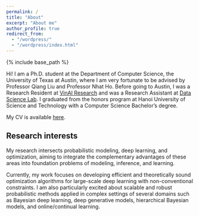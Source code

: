 ```yaml
---
permalink: /
title: "About"
excerpt: "About me"
author_profile: true
redirect_from: 
  - "/wordpress/"
  - "/wordpress/index.html"
---
```


{% include base_path %}

Hi! I am a Ph.D. student at the Department of Computer Science, the University of Texas at Austin, where I am very fortunate to be advised by Professor Qiang Liu and Professor Nhat Ho. Before going to Austin, I was a Research Resident at [VinAI Research](https://www.vinai.io/) and was a Research Assistant at [Data Science Lab](http://ds.soict.hust.edu.vn/). I graduated from the honors program at Hanoi University of Science and Technology with a Computer Science Bachelor’s degree.

My CV is available [here](https://sonpeter.github.io/CV_SonNguyen.pdf).

## Research interests
My research intersects probabilistic modeling, deep learning, and optimization, aiming to integrate the complementary advantages of these areas into foundation problems of modeling, inference, and learning.

Currently, my work focuses on developing efficient and theoretically sound optimization algorithms for large-scale deep learning with non-conventional constraints. I am also particularly excited about scalable and robust probabilistic methods applied in complex settings of several domains such as Bayesian deep learning, deep generative models, hierarchical Bayesian models, and online/continual learning.



